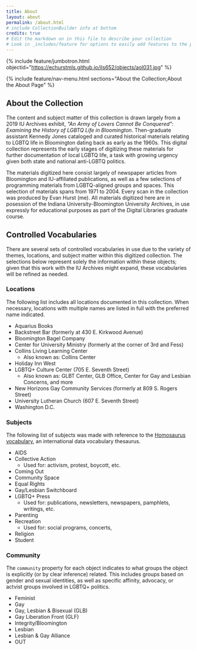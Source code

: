 ```yaml
---
title: About
layout: about
permalink: /about.html
# include CollectionBuilder info at bottom
credits: true
# Edit the markdown on in this file to describe your collection
# Look in _includes/feature for options to easily add features to the page
---
```


{% include feature/jumbotron.html objectid="https://echurstmls.github.io/ils652/objects/aol031.jpg" %}

{% include feature/nav-menu.html sections="About the Collection;About the About Page" %}

## About the Collection

The content and subject matter of this collection is drawn largely from a 2019 IU Archives exhibit, *"An Army of Lovers Cannot Be Conquered": Examining the History of LGBTQ Life in Bloomington*. Then-graduate assistant Kennedy Jones cataloged and curated historical materials relating to LGBTQ life in Bloomington dating back as early as the 1960s. This digital collection represents the early stages of digitizing these materials for further documentation of local LGBTQ life, a task with growing urgency given both state and national anti-LGBTQ politics.

The materials digitized here consist largely of newspaper articles from Bloomington and IU-affiliated publications, as well as a few selections of programming materials from LGBTQ-aligned groups and spaces. This selection of materials spans from 1971 to 2004. Every scan in the collection was produced by Evan Hurst (me). All materials digitized here are in posession of the Indiana University-Bloomington University Archives, in use expressly for educational purposes as part of the Digital Libraries graduate course. 

## Controlled Vocabularies

There are several sets of controlled vocabularies in use due to the variety of themes, locations, and subject matter within this digitized collection. The selections below represent solely the information within these objects; given that this work with the IU Archives might expand, these vocabularies will be refined as needed.

### Locations
The following list includes all locations documented in this collection. When necessary, locations with multiple names are listed in full with the preferred name indicated.

- Aquarius Books
- Backstreet Bar (formerly at 430 E. Kirkwood Avenue)
- Bloomington Bagel Company
- Center for University Ministry (formerly at the corner of 3rd and Fess)
- Collins Living Learning Center
    - Also known as: Collins Center
- Holiday Inn West
- LGBTQ+ Culture Center (705 E. Seventh Street)
    - Also known as: GLBT Center, GLB Office, Center for Gay and Lesbian Concerns, and more
- New Horizons Gay Community Services (formerly at 809 S. Rogers Street)
- University Lutheran Church (607 E. Seventh Street)
- Washington D.C.

### Subjects
The following list of subjects was made with reference to the [Homosaurus vocabulary](https://homosaurus.org/v3), an international data vocabulary thesaurus. 

- AIDS
- Collective Action
    - Used for: activism, protest, boycott, etc.
- Coming Out
- Community Space
- Equal Rights
- Gay/Lesbian Switchboard
- LGBTQ+ Press
    - Used for: publications, newsletters, newspapers, pamphlets, writings, etc.
- Parenting
- Recreation
    - Used for: social programs, concerts, 
- Religion
- Student

### Community
The `community` property for each object indicates to what groups the object is explicitly (or by clear inference) related. This includes groups based on gender and sexual identities, as well as specific affinity, advocacy, or actvist groups involved in LGBTQ+ politics.

- Feminist
- Gay
- Gay, Lesbian & Bisexual (GLB)
- Gay Liberation Front (GLF)
- Integrity/Bloomington
- Lesbian
- Lesbian & Gay Alliance
- OUT




